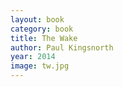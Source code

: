 ```yaml
---
layout: book
category: book
title: The Wake
author: Paul Kingsnorth
year: 2014
image: tw.jpg
---
```


